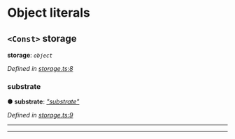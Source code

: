 

# Object literals

<a id="storage"></a>

## `<Const>` storage

**storage**: *`object`*

*Defined in [storage.ts:8](https://github.com/polkadot-js/api/blob/3835736/packages/type-storage/src/storage.ts#L8)*

<a id="storage.substrate"></a>

###  substrate

**● substrate**: *[&quot;substrate&quot;](_substrate_.md)*

*Defined in [storage.ts:9](https://github.com/polkadot-js/api/blob/3835736/packages/type-storage/src/storage.ts#L9)*

___

___

